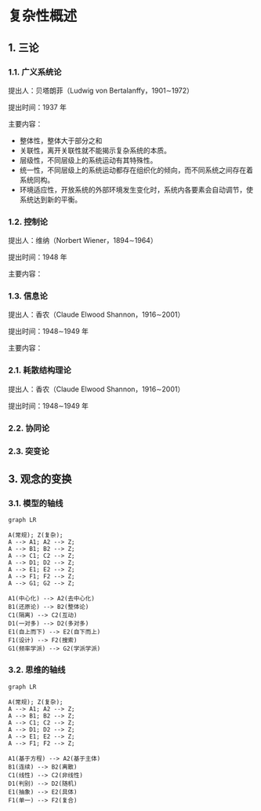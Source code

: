 # 复杂性概述

## 1. 三论

### 1.1. 广义系统论

提出人：贝塔朗菲（Ludwig von Bertalanffy，1901∼1972）

提出时间：1937 年

主要内容：

- 整体性，整体大于部分之和
- 关联性，离开关联性就不能揭示复杂系统的本质。
- 层级性，不同层级上的系统运动有其特殊性。
- 统一性，不同层级上的系统运动都存在组织化的倾向，而不同系统之间存在着系统同构。
- 环境适应性，开放系统的外部环境发生变化时，系统内各要素会自动调节，使系统达到新的平衡。

### 1.2. 控制论

提出人：维纳（Norbert Wiener，1894∼1964）

提出时间：1948 年

主要内容：

### 1.3. 信息论

提出人：香农（Claude Elwood Shannon，1916∼2001）

提出时间：1948∼1949 年

主要内容：

### 2.1. 耗散结构理论

提出人：香农（Claude Elwood Shannon，1916∼2001）

提出时间：1948∼1949 年

### 2.2. 协同论

### 2.3. 突变论

## 3. 观念的变换

### 3.1. 模型的轴线

```mermaid
graph LR

A(常规); Z(复杂);
A --> A1; A2 --> Z;
A --> B1; B2 --> Z;
A --> C1; C2 --> Z;
A --> D1; D2 --> Z;
A --> E1; E2 --> Z;
A --> F1; F2 --> Z;
A --> G1; G2 --> Z;

A1(中心化) --> A2(去中心化)
B1(还原论) --> B2(整体论)
C1(隔离) --> C2(互动)
D1(一对多) --> D2(多对多)
E1(自上而下) --> E2(自下而上)
F1(设计) --> F2(搜索)
G1(频率学派) --> G2(学派学派)
```

### 3.2. 思维的轴线

```mermaid
graph LR

A(常规); Z(复杂);
A --> A1; A2 --> Z;
A --> B1; B2 --> Z;
A --> C1; C2 --> Z;
A --> D1; D2 --> Z;
A --> E1; E2 --> Z;
A --> F1; F2 --> Z;

A1(基于方程) --> A2(基于主体)
B1(连续) --> B2(离散)
C1(线性) --> C2(非线性)
D1(判别) --> D2(随机)
E1(抽象) --> E2(具体)
F1(单一) --> F2(复合)
```
